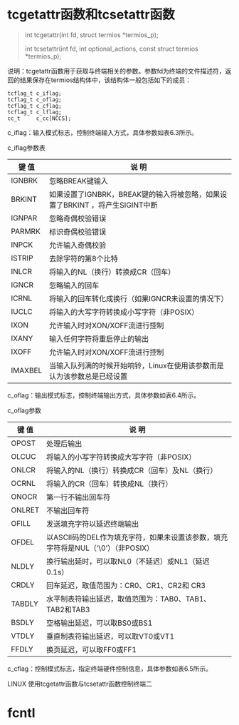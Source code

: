 # tcgetattr函数和tcsetattr函数



> int tcgetattr(int fd, struct termios *termios_p);
>
> int tcsetattr(int fd, int optional_actions, const struct termios *termios_p);

说明：tcgetattr函数用于获取与终端相关的参数。参数fd为终端的文件描述符，返回的结果保存在termios结构体中，该结构体一般包括如下的成员：

```objc
tcflag_t c_iflag;      
tcflag_t c_oflag;      
tcflag_t c_cflag;      
tcflag_t c_lflag;     
cc_t     c_cc[NCCS];
```


c_iflag：输入模式标志，控制终端输入方式，具体参数如表6.3所示。

c_iflag参数表

| 键    值 | 说    明                                                     |
| -------- | ------------------------------------------------------------ |
| IGNBRK   | 忽略BREAK键输入                                              |
| BRKINT   | 如果设置了IGNBRK，BREAK键的输入将被忽略，如果设置了BRKINT ，将产生SIGINT中断 |
| IGNPAR   | 忽略奇偶校验错误                                             |
| PARMRK   | 标识奇偶校验错误                                             |
| INPCK    | 允许输入奇偶校验                                             |
| ISTRIP   | 去除字符的第8个比特                                          |
| INLCR    | 将输入的NL（换行）转换成CR（回车）                           |
| IGNCR    | 忽略输入的回车                                               |
| ICRNL    | 将输入的回车转化成换行（如果IGNCR未设置的情况下）            |
| IUCLC    | 将输入的大写字符转换成小写字符（非POSIX）                    |
| IXON     | 允许输入时对XON/XOFF流进行控制                               |
| IXANY    | 输入任何字符将重启停止的输出                                 |
| IXOFF    | 允许输入时对XON/XOFF流进行控制                               |
| IMAXBEL  | 当输入队列满的时候开始响铃，Linux在使用该参数而是认为该参数总是已经设置 |

c_oflag：输出模式标志，控制终端输出方式，具体参数如表6.4所示。

c_oflag参数

| 键    值 | 说    明                                                     |
| -------- | ------------------------------------------------------------ |
| OPOST    | 处理后输出                                                   |
| OLCUC    | 将输入的小写字符转换成大写字符（非POSIX）                    |
| ONLCR    | 将输入的NL（换行）转换成CR（回车）及NL（换行）               |
| OCRNL    | 将输入的CR（回车）转换成NL（换行）                           |
| ONOCR    | 第一行不输出回车符                                           |
| ONLRET   | 不输出回车符                                                 |
| OFILL    | 发送填充字符以延迟终端输出                                   |
| OFDEL    | 以ASCII码的DEL作为填充字符，如果未设置该参数，填充字符将是NUL（‘\0’）（非POSIX） |
| NLDLY    | 换行输出延时，可以取NL0（不延迟）或NL1（延迟0.1s）           |
| CRDLY    | 回车延迟，取值范围为：CR0、CR1、CR2和 CR3                    |
| TABDLY   | 水平制表符输出延迟，取值范围为：TAB0、TAB1、TAB2和TAB3       |
| BSDLY    | 空格输出延迟，可以取BS0或BS1                                 |
| VTDLY    | 垂直制表符输出延迟，可以取VT0或VT1                           |
| FFDLY    | 换页延迟，可以取FF0或FF1                                     |

c_cflag：控制模式标志，指定终端硬件控制信息，具体参数如表6.5所示。



LINUX 使用tcgetattr函数与tcsetattr函数控制终端二



# fcntl

